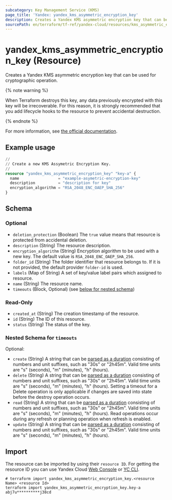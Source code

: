 ```yaml
---
subcategory: Key Management Service (KMS)
page_title: 'Yandex: yandex_kms_asymmetric_encryption_key'
description: Creates a Yandex KMS asymmetric encryption key that can be used for cryptographic operation.
sourcePath: en/terraform/tf-ref/yandex-cloud/resources/kms_asymmetric_encryption_key.md
---
```


# yandex_kms_asymmetric_encryption_key (Resource)

Creates a Yandex KMS asymmetric encryption key that can be used for cryptographic operation.

{% note warning %}

When Terraform destroys this key, any data previously encrypted with this key will be irrecoverable. For this reason, it is strongly recommended that you add lifecycle hooks to the resource to prevent accidental destruction.

{% endnote %}


For more information, see [the official documentation](https://yandex.cloud/docs/kms/concepts/).

## Example usage

```terraform
//
// Create a new KMS Assymetric Encryption Key.
//
resource "yandex_kms_asymmetric_encryption_key" "key-a" {
  name                 = "example-asymetric-encryption-key"
  description          = "description for key"
  encryption_algorithm = "RSA_2048_ENC_OAEP_SHA_256"
}
```

<!-- schema generated by tfplugindocs -->
## Schema

### Optional

- `deletion_protection` (Boolean) The `true` value means that resource is protected from accidental deletion.
- `description` (String) The resource description.
- `encryption_algorithm` (String) Encryption algorithm to be used with a new key. The default value is `RSA_2048_ENC_OAEP_SHA_256`.
- `folder_id` (String) The folder identifier that resource belongs to. If it is not provided, the default provider `folder-id` is used.
- `labels` (Map of String) A set of key/value label pairs which assigned to resource.
- `name` (String) The resource name.
- `timeouts` (Block, Optional) (see [below for nested schema](#nestedblock--timeouts))

### Read-Only

- `created_at` (String) The creation timestamp of the resource.
- `id` (String) The ID of this resource.
- `status` (String) The status of the key.

<a id="nestedblock--timeouts"></a>
### Nested Schema for `timeouts`

Optional:

- `create` (String) A string that can be [parsed as a duration](https://pkg.go.dev/time#ParseDuration) consisting of numbers and unit suffixes, such as "30s" or "2h45m". Valid time units are "s" (seconds), "m" (minutes), "h" (hours).
- `delete` (String) A string that can be [parsed as a duration](https://pkg.go.dev/time#ParseDuration) consisting of numbers and unit suffixes, such as "30s" or "2h45m". Valid time units are "s" (seconds), "m" (minutes), "h" (hours). Setting a timeout for a Delete operation is only applicable if changes are saved into state before the destroy operation occurs.
- `read` (String) A string that can be [parsed as a duration](https://pkg.go.dev/time#ParseDuration) consisting of numbers and unit suffixes, such as "30s" or "2h45m". Valid time units are "s" (seconds), "m" (minutes), "h" (hours). Read operations occur during any refresh or planning operation when refresh is enabled.
- `update` (String) A string that can be [parsed as a duration](https://pkg.go.dev/time#ParseDuration) consisting of numbers and unit suffixes, such as "30s" or "2h45m". Valid time units are "s" (seconds), "m" (minutes), "h" (hours).

## Import

The resource can be imported by using their `resource ID`. For getting the resource ID you can use Yandex Cloud [Web Console](https://console.yandex.cloud) or [YC CLI](https://yandex.cloud/docs/cli/quickstart).

```shell
# terraform import yandex_kms_asymmetric_encryption_key.<resource Name> <resource Id>
terraform import yandex_kms_asymmetric_encryption_key.key-a abj7u**********j38cd
```
